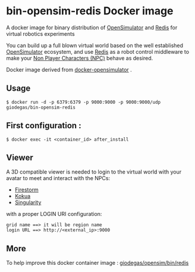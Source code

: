 # bin-opensim-redis Docker image
A docker image for binary distribution of [OpenSimulator](http://opensimulator.org) and [Redis](http://redis.io) for virtual robotics experiments 

You can build up a full blown virtual world based on the well established [OpenSimulator](http://opensimulator.org) ecosystem, and use [Redis](http://redis.io) as a robot control middleware to make your [Non Player Characters (NPC)](http://opensimulator.org/wiki/NPC) behave as desired.

Docker image derived from [docker-opensimulator](http://github.com/QuantumObject/docker-opensimulator) .

## Usage

    $ docker run -d -p 6379:6379 -p 9000:9000 -p 9000:9000/udp giodegas/bin-opensim-redis

## First configuration :
    $ docker exec -it <container_id> after_install

## Viewer

A 3D compatible viewer is needed to login to the virtual world with your avatar to meet and interact with the NPCs:

* [Firestorm](http://www.firestormviewer.org)
* [Kokua](http://wiki.kokuaviewer.org/wiki/Kokua/Downloads) 
* [Singularity](http://www.singularityviewer.org/) 

with a proper LOGIN URI configuration:

    grid name ==> it will be region name
    login URL ==> http://<external_ip>:9000

## More
To help improve this docker container image : [giodegas/opensim/bin/redis](http://github.com/giodegas/opensim/bin/redis)
